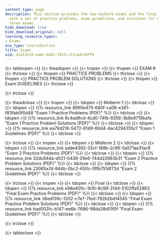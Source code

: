 ```yaml
---
content_type: page
description: This section provides the two midterm exams and the final exam, along
  with a set of practice problems, exam guidelines, and solutions for each of the
  three exams.
hide_download: true
hide_download_original: null
learning_resource_types:
- Exams
ocw_type: CourseSection
title: Exams
uid: d1a532c8-aabc-bd41-7813-cf1cadc50ff9
---
```


{{< tableopen >}}
{{< theadopen >}}
{{< tropen >}}
{{< thopen >}}
EXAM #
{{< thclose >}}
{{< thopen >}}
PRACTICE PROBLEMS
{{< thclose >}}
{{< thopen >}}
PRACTICE PROBLEM SOLUTIONS
{{< thclose >}}
{{< thopen >}}
Exam GUIDELINES
{{< thclose >}}

{{< trclose >}}

{{< theadclose >}}
{{< tropen >}}
{{< tdopen >}}
Midterm 1
{{< tdclose >}}
{{< tdopen >}}
{{% resource_link 8990e475-680f-ca08-e381-f83fab0f0d48 "Exam 1 Practice Problems (PDF)" %}}
{{< tdclose >}}
{{< tdopen >}}
{{% resource_link 6c4ad9cd-4cd0-74fb-8356-3b8e9719bafa "Exam 1 Practice Problem Solutions (PDF)" %}}
{{< tdclose >}}
{{< tdopen >}}
{{% resource_link ea79d216-5472-8149-60d4-4ac4294355c1 "Exam 1 Guidelines (PDF)" %}}
{{< tdclose >}}

{{< trclose >}}
{{< tropen >}}
{{< tdopen >}}
Midterm 2
{{< tdclose >}}
{{< tdopen >}}
{{% resource_link adde4392-33cf-189b-2c96-0a571ae31ac8 "Exam 2 Practice Problems (PDF)" %}}
{{< tdclose >}}
{{< tdopen >}}
{{% resource_link 32dc844a-d021-0436-29e6-744d22663b31 "Exam 2 Practice Problem Solutions (PDF)" %}}
{{< tdclose >}}
{{< tdopen >}}
{{% resource_link 23065a7d-844b-0bc2-650c-0ffb751df72d "Exam 2 Guidelines (PDF)" %}}
{{< tdclose >}}

{{< trclose >}}
{{< tropen >}}
{{< tdopen >}}
Final
{{< tdclose >}}
{{< tdopen >}}
{{% resource_link e98a405c-1b10-8c99-3144-5102ffa52863 "Final Exam Practice Problems (PDF)" %}}
{{< tdclose >}}
{{< tdopen >}}
{{% resource_link 38edf39c-1202-c7e7-7fed-782b2bd14545 "Final Exam Practice Problem Solutions (PDF)" %}}
{{< tdclose >}}
{{< tdopen >}}
{{% resource_link bad003fc-b147-ee6b-7686-98da38d51f0f "Final Exam Guidelines (PDF)" %}}
{{< tdclose >}}

{{< trclose >}}

{{< tableclose >}}